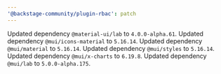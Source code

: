 ```yaml
---
'@backstage-community/plugin-rbac': patch
---
```


Updated dependency `@material-ui/lab` to `4.0.0-alpha.61`.
Updated dependency `@mui/icons-material` to `5.16.14`.
Updated dependency `@mui/material` to `5.16.14`.
Updated dependency `@mui/styles` to `5.16.14`.
Updated dependency `@mui/x-charts` to `6.19.8`.
Updated dependency `@mui/lab` to `5.0.0-alpha.175`.
